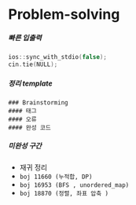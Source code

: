 # Problem-solving

##### 빠른 입출력
```cpp
ios::sync_with_stdio(false);
cin.tie(NULL);
```
##### 정리 template

```
### Brainstorming
#### 태그
#### 오류
#### 완성 코드
```

##### 미완성 구간
- 재귀 정리
- `boj 11660 (누적합, DP)`
- `boj 16953 (BFS , unordered_map)`
- `boj 18870 (정렬, 좌표 압축 )`
